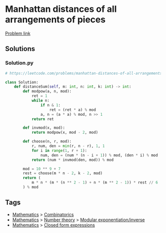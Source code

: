 # Manhattan distances of all arrangements of pieces

[Problem link](https://leetcode.com/problems/manhattan-distances-of-all-arrangements-of-pieces)

## Solutions


### Solution.py
```py
# https://leetcode.com/problems/manhattan-distances-of-all-arrangements-of-pieces

class Solution:
    def distanceSum(self, m: int, n: int, k: int) -> int:
        def modpow(a, n, mod):
            ret = 1
            while n:
                if n & 1:
                    ret = (ret * a) % mod
                a, n = (a * a) % mod, n >> 1
            return ret

        def invmod(x, mod):
            return modpow(x, mod - 2, mod)

        def choose(n, r, mod):
            r, num, den = min(r, n - r), 1, 1
            for i in range(1, r + 1):
                num, den = (num * (n - i + 1)) % mod, (den * i) % mod
            return (num * invmod(den, mod)) % mod

        mod = 10 ** 9 + 7
        rest = choose(m * n - 2, k - 2, mod)
        return (
            m * n * (m * (n ** 2 - 1) + n * (m ** 2 - 1)) * rest // 6
        ) % mod
```
## Tags

* [Mathematics](/Collections/mathematics.md#mathematics) > [Combinatorics](/Collections/mathematics.md#combinatorics)
* [Mathematics](/Collections/mathematics.md#mathematics) > [Number theory](/Collections/mathematics.md#number-theory) > [Modular exponentiation/inverse](/Collections/mathematics.md#modular-exponentiation-inverse)
* [Mathematics](/Collections/mathematics.md#mathematics) > [Closed form expressions](/Collections/mathematics.md#closed-form-expressions)
